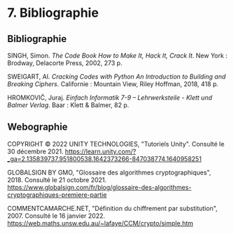 # 7. Bibliographie

## Bibliographie

SINGH, Simon. *The Code Book How to Make It, Hack It, Crack It*. New York : Brodway, Delacorte Press, 2002, 273 p.

SWEIGART, Al. *Cracking Codes with Python An Introduction to Building and Breaking Ciphers*. Californie : Mountain View, Riley Hoffman, 2018, 418 p.

HROMKOVIČ, Juraj. *Einfach Informatik 7-9 – Lehrwerksteile - Klett und Balmer Verlag*. Baar : Klett & Balmer, 82 p.

## Webographie

COPYRIGHT © 2022 UNITY TECHNOLOGIES, "Tutoriels Unity". Consulté le 30 décembre 2021. <https://learn.unity.com/?_ga=2.135839737.951800538.1642373266-847038774.1640958251>

GLOBALSIGN BY GMO, "Glossaire des algorithmes cryptographiques", 2018. Consulté le 21 octobre 2021. <https://www.globalsign.com/fr/blog/glossaire-des-algorithmes-cryptographiques-premiere-partie>

COMMENTCAMARCHE.NET, "Définition du chiffrement par substitution", 2007. Consulté le 16 janvier 2022. <https://web.maths.unsw.edu.au/~lafaye/CCM/crypto/simple.htm>